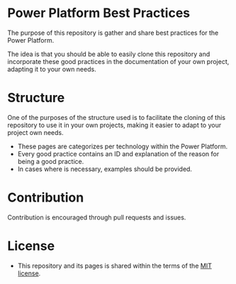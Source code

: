 # Power Platform Best Practices

The purpose of this repository is gather and share best practices for the Power Platform. 

The idea is that you should be able to easily clone this repository and incorporate these good practices in the documentation of your own project, adapting it to your own needs. 

# Structure

One of the purposes of the structure used is to facilitate the cloning of this repository to use it in your own projects, making it easier to adapt to your project own needs. 

- These pages are categorizes per technology within the Power Platform.
- Every good practice contains an ID and explanation of the reason for being a good practice. 
- In cases where is necessary, examples should be provided. 

# Contribution

Contribution is encouraged through pull requests and issues. 

# License

- This repository and its pages is shared within the terms of the [MIT license](/LICENSE).